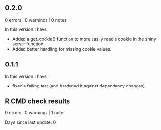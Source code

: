 ## 0.2.0

0 errors | 0 warnings | 0 notes

In this version I have:

- Added a get_cookie() function to more easily read a cookie in the shiny server function.
- Added better handling for missing cookie values.

## 0.1.1

In this version I have:

- fixed a failing test (and hardened it against dependency changes).

## R CMD check results

0 errors | 0 warnings | 1 note

Days since last update: 0
